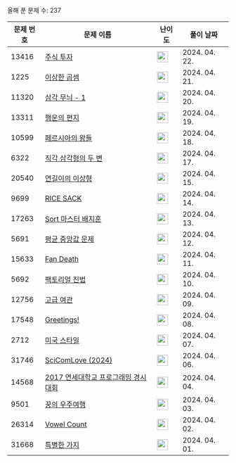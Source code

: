 올해 푼 문제 수: 237

| 문제 번호 | 문제 이름 | 난이도 | 풀이 날짜 |
| --- | --- | --- | --- |
| 13416 | [주식 투자](https://www.acmicpc.net/problem/13416) | <img height="25px" width="25px=" src="https://static.solved.ac/tier_small/3.svg"/> | 2024. 04. 22.  |
| 1225 | [이상한 곱셈](https://www.acmicpc.net/problem/1225) | <img height="25px" width="25px=" src="https://static.solved.ac/tier_small/4.svg"/> | 2024. 04. 21.  |
| 11320 | [삼각 무늬 - 1](https://www.acmicpc.net/problem/11320) | <img height="25px" width="25px=" src="https://static.solved.ac/tier_small/3.svg"/> | 2024. 04. 20.  |
| 13311 | [행운의 편지](https://www.acmicpc.net/problem/13311) | <img height="25px" width="25px=" src="https://static.solved.ac/tier_small/3.svg"/> | 2024. 04. 19.  |
| 10599 | [페르시아의 왕들](https://www.acmicpc.net/problem/10599) | <img height="25px" width="25px=" src="https://static.solved.ac/tier_small/3.svg"/> | 2024. 04. 18.  |
| 6322 | [직각 삼각형의 두 변](https://www.acmicpc.net/problem/6322) | <img height="25px" width="25px=" src="https://static.solved.ac/tier_small/3.svg"/> | 2024. 04. 17.  |
| 20540 | [연길이의 이상형](https://www.acmicpc.net/problem/20540) | <img height="25px" width="25px=" src="https://static.solved.ac/tier_small/3.svg"/> | 2024. 04. 15.  |
| 9699 | [RICE SACK](https://www.acmicpc.net/problem/9699) | <img height="25px" width="25px=" src="https://static.solved.ac/tier_small/2.svg"/> | 2024. 04. 14.  |
| 17263 | [Sort 마스터 배지훈](https://www.acmicpc.net/problem/17263) | <img height="25px" width="25px=" src="https://static.solved.ac/tier_small/3.svg"/> | 2024. 04. 13.  |
| 5691 | [평균 중앙값 문제](https://www.acmicpc.net/problem/5691) | <img height="25px" width="25px=" src="https://static.solved.ac/tier_small/3.svg"/> | 2024. 04. 12.  |
| 15633 | [Fan Death](https://www.acmicpc.net/problem/15633) | <img height="25px" width="25px=" src="https://static.solved.ac/tier_small/3.svg"/> | 2024. 04. 11.  |
| 5692 | [팩토리얼 진법](https://www.acmicpc.net/problem/5692) | <img height="25px" width="25px=" src="https://static.solved.ac/tier_small/3.svg"/> | 2024. 04. 10.  |
| 12756 | [고급 여관](https://www.acmicpc.net/problem/12756) | <img height="25px" width="25px=" src="https://static.solved.ac/tier_small/3.svg"/> | 2024. 04. 09.  |
| 17548 | [Greetings!](https://www.acmicpc.net/problem/17548) | <img height="25px" width="25px=" src="https://static.solved.ac/tier_small/2.svg"/> | 2024. 04. 08.  |
| 2712 | [미국 스타일](https://www.acmicpc.net/problem/2712) | <img height="25px" width="25px=" src="https://static.solved.ac/tier_small/3.svg"/> | 2024. 04. 07.  |
| 31746 | [SciComLove (2024)](https://www.acmicpc.net/problem/31746) | <img height="25px" width="25px=" src="https://static.solved.ac/tier_small/2.svg"/> | 2024. 04. 06.  |
| 14568 | [2017 연세대학교 프로그래밍 경시대회](https://www.acmicpc.net/problem/14568) | <img height="25px" width="25px=" src="https://static.solved.ac/tier_small/3.svg"/> | 2024. 04. 04.  |
| 9501 | [꿍의 우주여행](https://www.acmicpc.net/problem/9501) | <img height="25px" width="25px=" src="https://static.solved.ac/tier_small/3.svg"/> | 2024. 04. 03.  |
| 26314 | [Vowel Count](https://www.acmicpc.net/problem/26314) | <img height="25px" width="25px=" src="https://static.solved.ac/tier_small/2.svg"/> | 2024. 04. 02.  |
| 31668 | [특별한 가지](https://www.acmicpc.net/problem/31668) | <img height="25px" width="25px=" src="https://static.solved.ac/tier_small/2.svg"/> | 2024. 04. 01.  |
